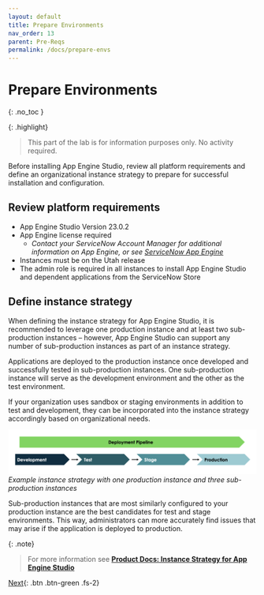 ```yaml
---
layout: default
title: Prepare Environments
nav_order: 13
parent: Pre-Reqs
permalink: /docs/prepare-envs
---
```


# Prepare Environments
{: .no_toc }

{: .highlight}
> This part of the lab is for information purposes only. No activity required.

Before installing App Engine Studio, review all platform requirements and define an organizational instance strategy to prepare for successful installation and configuration.

## Review platform requirements
- App Engine Studio Version 23.0.2
- App Engine license required
  - *Contact your ServiceNow Account Manager for additional information on App Engine, or see [ServiceNow App Engine](https://www.servicenow.com/products/now-platform-app-engine.html)*
- Instances must be on the Utah release
- The admin role is required in all instances to install App Engine Studio and dependent applications from the ServiceNow Store

## Define instance strategy

When defining the instance strategy for App Engine Studio, it is recommended to leverage one production instance and at least two sub-production instances – however, App Engine Studio can support any number of sub-production instances as part of an instance strategy.

Applications are deployed to the production instance once developed and successfully tested in sub-production instances. One sub-production instance will serve as the development environment and the other as the test environment.

If your organization uses sandbox or staging environments in addition to test and development, they can be incorporated into the instance strategy accordingly based on organizational needs.

![](../assets/images/2023-07-07-12-06-36.png)
*Example instance strategy with one production instance and three sub-production instances*

Sub-production instances that are most similarly configured to your production instance are the best candidates for test and stage environments. This way, administrators can more accurately find issues that may arise if the application is deployed to production.

{: .note}
> For more information see **[Product Docs: Instance Strategy for App Engine Studio](https://docs.servicenow.com/csh?topicname=aes-instance-strategy.html&version=latest)**

[Next](/lab-aemc-utah/docs/how-to-install){: .btn .btn-green .fs-2}
